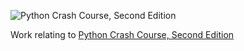 
![Python Crash Course, Second Edition](img/sandconda.jpg)

Work relating to [Python Crash Course, Second Edition](https://ehmatthes.github.io/pcc_2e/)